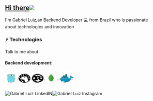 <a href="">

## Hi there<img src="https://github.com/TheDudeThatCode/TheDudeThatCode/blob/master/Assets/Hi.gif" width="29px"> 

</a>

I'm Gabriel Luiz,an Backend Developer 💻  from Brazil who is passionate about technologies and innovation



### ⚡ Technologies

Talk to me about



#### Backend development: 

<div style="display: inline_block">
  
<a href="https://go.dev/">
  <img align="center" alt="GabrielLuiz-Golang" height="30" width="40" src="https://raw.githubusercontent.com/devicons/devicon/master/icons/go/go-original.svg">
  </a>
  
 <a href="https://deno.com/">
  <img align="center" alt="GabrielLuiz-Deno" height="30" width="40" src="https://raw.githubusercontent.com/devicons/devicon/master/icons/denojs/denojs-original.svg">
 </a>
  
  <a href="https://www.rust-lang.org/pt-BR/">
  <img align="center" alt="GabrielLuiz-Rust" height="30" width="40" src="https://raw.githubusercontent.com/devicons/devicon/master/icons/rust/rust-original.svg">
  </a>   

  
  <a href="https://www.mongodb.com/">
  <img align="center" alt="GabrielLuiz-MongoDB" height="30" width="40" src="https://raw.githubusercontent.com/devicons/devicon/master/icons/mongodb/mongodb-original.svg">
  </a>

  <a href="https://www.docker.com/">
    <img align="center" alt="GabrielLuiz-Docker" height="50" width="50" src="https://raw.githubusercontent.com/devicons/devicon/master/icons/docker/docker-original.svg">
  </a>
  
    
</div>


<br>
<div>
  

</div>










<a href="https://www.linkedin.com/in/gabriel-luiz-devbackend">
  <img align="left" alt="Gabriel Luiz LinkedIN"  src="https://img.shields.io/badge/LinkedIn-0077B5?style=for-the-badge&logo=linkedin&logoColor=white"/>
</a>

<a href="https://www.instagram.com/gabrielluizsoaresfeitoza/">
  <img align="left" alt="Gabriel Luiz Instagram"  src="https://img.shields.io/badge/Instagram-E4405F?style=for-the-badge&logo=instagram&logoColor=white"/>
</a>


